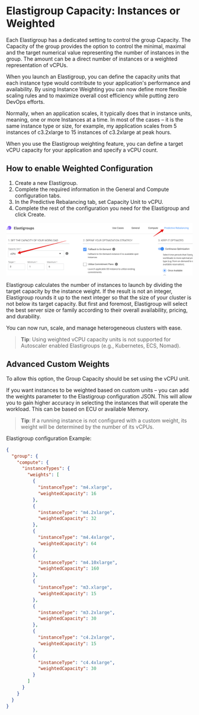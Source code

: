 <meta name="robots" content="noindex">

# Elastigroup Capacity: Instances or Weighted

Each Elastigroup has a dedicated setting to control the group Capacity. The Capacity of the group provides the option to control the minimal, maximal and the target numerical value representing the number of instances in the group. The amount can be a direct number of instances or a weighted representation of vCPUs.

When you launch an Elastigroup, you can define the capacity units that each instance type would contribute to your application's performance and availability. By using Instance Weighting you can now define more flexible scaling rules and to maximize overall cost efficiency while putting zero DevOps efforts.

Normally, when an application scales, it typically does that in instance units, meaning, one or more Instances at a time. In most of the cases – it is the same instance type or size, for example, my application scales from 5 instances of c3.2xlarge to 15 instances of c3.2xlarge at peak hours.

When you use the Elastigroup weighting feature, you can define a target vCPU capacity for your application and specify a vCPU count.

## How to enable Weighted Configuration

1. Create a new Elastigroup.
2. Complete the required information in the General and Compute configuration tabs.
3. In the Predictive Rebalancing tab, set Capacity Unit to vCPU.
4. Complete the rest of the configuration you need for the Elastigroup and click Create.

<img src="/elastigroup/_media/corefeatures-capacity-01-a.png" />

Elastigroup calculates the number of instances to launch by dividing the target capacity by the instance weight. If the result is not an integer, Elastigroup rounds it up to the next integer so that the size of your cluster is not below its target capacity. But first and foremost, Elastigroup will select the best server size or family according to their overall availability, pricing, and durability.

You can now run, scale, and manage heterogeneous clusters with ease.

> **Tip**: Using weighted vCPU capacity units is not supported for Autoscaler enabled Elastigroups (e.g., Kubernetes, ECS, Nomad).

## Advanced Custom Weights

To allow this option, the Group Capacity should be set using the vCPU unit.

If you want instances to be weighted based on custom units – you can add the weights parameter to the Elastigroup configuration JSON. This will allow you to gain higher accuracy in selecting the instances that will operate the workload. This can be based on ECU or available Memory.

> **Tip**: If a running instance is not configured with a custom weight, its weight will be determined by the number of its vCPUs.

Elastigroup configuration Example:

```json
{
  "group": {
    "compute": {
      "instanceTypes": {
        "weights": [
          {
            "instanceType": "m4.xlarge",
            "weightedCapacity": 16
          },
          {
            "instanceType": "m4.2xlarge",
            "weightedCapacity": 32
          },
          {
            "instanceType": "m4.4xlarge",
            "weightedCapacity": 64
          },
          {
            "instanceType": "m4.10xlarge",
            "weightedCapacity": 160
          },
          {
            "instanceType": "m3.xlarge",
            "weightedCapacity": 15
          },
          {
            "instanceType": "m3.2xlarge",
            "weightedCapacity": 30
          },
          {
            "instanceType": "c4.2xlarge",
            "weightedCapacity": 15
          },
          {
            "instanceType": "c4.4xlarge",
            "weightedCapacity": 30
          }
        ]
      }
    }
  }
}
```
